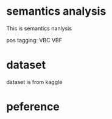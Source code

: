# semantics analysis
This is semantics nanlysis

pos tagging:
VBC VBF


# dataset 
dataset is from kaggle

# peference
